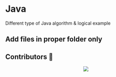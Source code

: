 # Java 
Different type of Java algorithm &amp; logical example

## Add files in proper folder only

## Contributors 🦸

<p align="center">
  <a href="https://github.com/Anjan50/Java-/graphs/contributors"><img src="https://contributors-img.web.app/image?repo=Anjan50/Java-" /></a>
</p>
